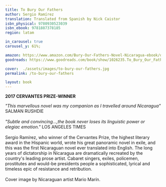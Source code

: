 ```yaml
---
title: To Bury Our Fathers
author: Sergio Ramírez
translation: Translated from Spanish by Nick Caistor
isbn_physical: 9780930523039
isbn_ebook: 9781887378185
region: latam

in_carousel: true
carousel_y: 61%;

amazon: https://www.amazon.com/Bury-Our-Fathers-Novel-Nicaragua-ebook/dp/B07BRBVVMG
goodreads: https://www.goodreads.com/book/show/1026235.To_Bury_Our_Fathers

cover:  ./assets/images/to-bury-our-fathers.jpg
permalink: /to-bury-our-fathers

layout: book
---
```

**2017 CERVANTES PRIZE-WINNER**

*"This marvellous novel was my companion as I travelled around Nicaragua"* SALMAN RUSHDIE
<br><br>
*"Subtle and convincing…,the book never loses its linguistic power or elegiac emotion."* LOS ANGELES TIMES
<br><br>
Sergio Ramírez, who winner of the Cervantes Prize, the highest literary award in the Hispanic world, wrote his great panoramic novel in exile, and this was the first Nicaraguan novel ever translated into English. The long years of dictatorship in Nicaragua are dramatically recreated by the country's leading prose artist. Cabaret singers, exiles, policemen, prostitutes and would-be presidents people a sophisticated, lyrical and timeless epic of resistance and retribution. 
<br><br>
Cover image by Nicaraguan artist Mario Marín.

